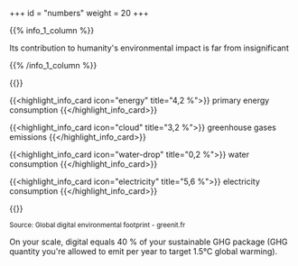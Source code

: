 +++
id = "numbers"
weight = 20
+++

{{% info_1_column %}}

Its contribution to humanity's environmental impact is far from insignificant

{{% /info_1_column %}}

{{<grid min-cell-width="160">}}

{{<highlight_info_card icon="energy" title="4,2 %">}} primary energy consumption {{</highlight_info_card>}}

{{<highlight_info_card icon="cloud" title="3,2 %">}} greenhouse gases emissions {{</highlight_info_card>}}

{{<highlight_info_card icon="water-drop" title="0,2 %">}} water consumption {{</highlight_info_card>}}

{{<highlight_info_card icon="electricity" title="5,6 %">}} electricity consumption {{</highlight_info_card>}}

{{</grid>}}

<small>Source: Global digital environmental footprint - greenit.fr</small>

On your scale, digital equals 40 % of your sustainable GHG package (GHG quantity you're allowed to emit per year to target 1.5°C global warming).
